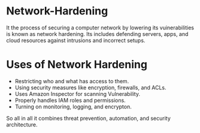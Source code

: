 # Network-Hardening
It the process of securing a computer network by lowering its vuinerabilities is known as network hardening.
Its includes defending servers, apps, and cloud resources against intrusions and incorrect setups.
# Uses of Network Hardening
- Restricting who and what has access to them.
- Using security measures like encryption, firewalls, and ACLs.
- Uses Amazon Inspector for scanning Vulnerability.
- Properly handles IAM roles and permissions.
- Turning on monitoring, logging, and encrypton.
  
So all in all it combines threat prevention, automation, and security architecture.

